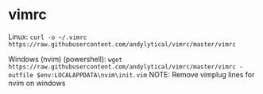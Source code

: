 # vimrc

Linux:
`curl -o ~/.vimrc https://raw.githubusercontent.com/andylytical/vimrc/master/vimrc`

Windows (nvim) (powershell):
`wget https://raw.githubusercontent.com/andylytical/vimrc/master/vimrc -outfile $env:LOCALAPPDATA\nvim\init.vim`
NOTE: Remove vimplug lines for nvim on windows
